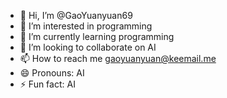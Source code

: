 - 👋 Hi, I’m @GaoYuanyuan69
- 👀 I’m interested in programming
- 🌱 I’m currently learning programming
- 💞️ I’m looking to collaborate on AI
- 📫 How to reach me gaoyuanyuan@keemail.me
- 😄 Pronouns: AI
- ⚡ Fun fact: AI

<!---
GaoYuanyuan69/GaoYuanyuan69 is a ✨ special ✨ repository because its `README.md` (this file) appears on your GitHub profile.
You can click the Preview link to take a look at your changes.
--->
